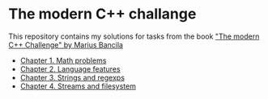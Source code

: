 # The modern C++ challange

This repository contains my solutions for tasks from the book ["The modern C++ Challenge" by Marius Bancila](https://www.packtpub.com/product/the-modern-c-challenge/9781788993869)

* [Chapter 1. Math problems](https://github.com/vladIev/the_modern_cpp_challange/tree/main/src/math_problems)
* [Chapter 2. Language features](https://github.com/vladIev/the_modern_cpp_challange/tree/main/src/language_features)
* [Chapter 3. Strings and regexps](https://github.com/vladIev/the_modern_cpp_challange/tree/main/src/strings_and_regexps)
* [Chapter 4. Streams and filesystem](https://github.com/vladIev/the_modern_cpp_challange/tree/main/src/streams_and_filesystem)